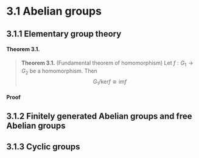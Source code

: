 # 3.1 Abelian groups

## 3.1.1 Elementary group theory

<!-- tabs:start -->

#### **Theorem 3.1.**

> **Theorem 3.1.** (Fundamental theorem of homomorphism) Let $f : G_1 \rightarrow G_2$ be a homomorphism. Then
> $$G_1 /\text{ker} f\cong\text{im} f$$
> 
#### **Proof**


<!-- tabs:end -->


## 3.1.2 Finitely generated Abelian groups and free Abelian groups

## 3.1.3 Cyclic groups